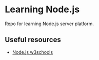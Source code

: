Learning Node.js
================

Repo for learning Node.js server platform.

Useful resources
----------------

* [Node.js w3schools](https://www.w3schools.com/nodejs/default.asp)
